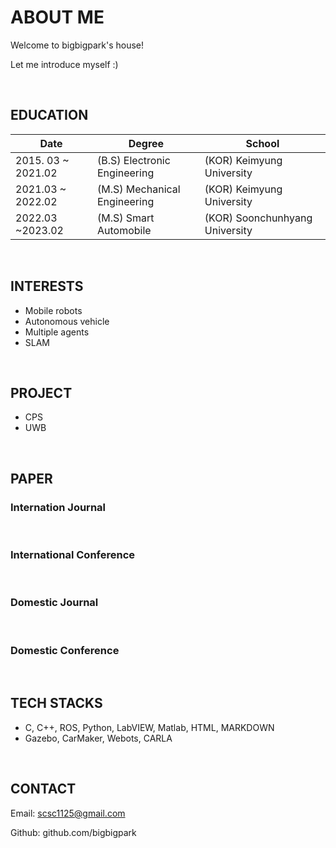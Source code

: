 # ABOUT ME

Welcome to bigbigpark's house!

Let me introduce myself :)

<br/>

## EDUCATION

| Date               | Degree                       | School                         |
| ------------------ | ---------------------------- | ------------------------------ |
| 2015. 03 ~ 2021.02 | (B.S) Electronic Engineering | (KOR) Keimyung University      |
| 2021.03 ~ 2022.02  | (M.S) Mechanical Engineering | (KOR) Keimyung University      |
| 2022.03 ~2023.02   | (M.S) Smart Automobile       | (KOR) Soonchunhyang University |

<br/>

## INTERESTS

* Mobile robots
* Autonomous vehicle
* Multiple agents
* SLAM

<br/>

## PROJECT

* CPS
* UWB

<br/>

## PAPER

### Internation Journal

<br/>

### International Conference

<br/>

### Domestic Journal

<br/>

### Domestic Conference

<br/>

## TECH STACKS

* C, C++, ROS, Python, LabVIEW, Matlab, HTML, MARKDOWN
* Gazebo, CarMaker, Webots, CARLA

<br/>

## CONTACT

Email: scsc1125@gmail.com

Github: github.com/bigbigpark

<br/>



